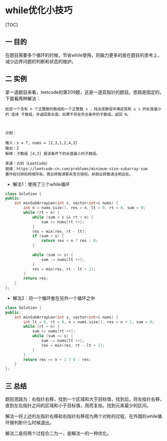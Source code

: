 # while优化小技巧

[TOC]

## 一 目的

在题目需要多个循环的时候，节省while使用，将脑力更多的放在题目的思考上，减少边界问题的判断和状态的维护。

## 二 实例

拿一道题目来看，leetcode的第209题，这是一道双指针的题目。思路是固定的，下面看两种解法：

```
给定一个含有 n 个正整数的数组和一个正整数 s ，找出该数组中满足其和 ≥ s 的长度最小的 连续 子数组，并返回其长度。如果不存在符合条件的子数组，返回 0。

 

示例：

输入：s = 7, nums = [2,3,1,2,4,3]
输出：2
解释：子数组 [4,3] 是该条件下的长度最小的子数组。

来源：力扣（LeetCode）
链接：https://leetcode-cn.com/problems/minimum-size-subarray-sum
著作权归领扣网络所有。商业转载请联系官方授权，非商业转载请注明出处。
```



- 解法1：使用了三个while循环

```c++
class Solution {
public:
    int minSubArrayLen(int s, vector<int>& nums) {
        int n = nums.size(), res = n, lt = 0, rt = 0, sum = 0;
        while (rt < n) {
            while (sum < s && rt < n) {
                sum += nums[rt ++];
            }
            res = min(res, rt - lt);
            if (sum < s) {
                return res < n ? res : 0;
            }
    
            while (sum >= s) {
                sum -= nums[lt ++];
            }
            res = min(res, rt - lt + 1);
        }
        return res;
    }
};
```



- 解法2：将一个循环套在另外一个循环之中

```c++
class Solution {
public:
    int minSubArrayLen(int s, vector<int>& nums) {
        int lt = 0, rt = 0, n = nums.size(), res = n + 1, sum = 0;
        while (rt < n) {
            sum += nums[rt ++];
            while (sum >= s) {
                sum -= nums[lt ++];
                res = min(res, rt - lt + 1);
            }
        }
        return res == n + 1 ? 0 : res;
    }
};
```

## 三 总结

题目思路为：右指针右移，找到一个区域和大于目标值，找到后，将左指针右移，直到左右指针之间的区域和小于目标值，周而复始，找到元素最少的区间。

解法一将上述的左指针右移和右指针右移视为两个对称的过程，在外围的while循环做判断什么时候退出。

解法二是将两个过程合二为一，是解法一的一种优化。